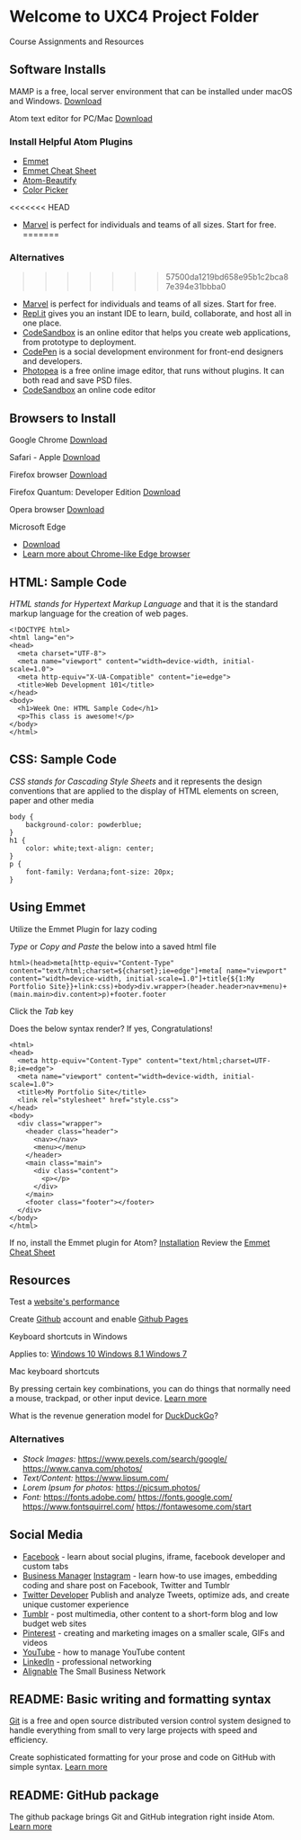 # Welcome to UXC4 Project Folder

Course Assignments and Resources

## Software Installs

MAMP is a free, local server environment that can be installed under macOS and Windows.
[Download](https://www.mamp.info/en/)

Atom text editor for PC/Mac
[Download](https://atom.io/)

### Install Helpful Atom Plugins
- [Emmet](https://atom.io/packages/emmet)
- [Emmet Cheat Sheet](https://docs.emmet.io/cheat-sheet/)
- [Atom-Beautify](https://atom.io/packages/atom-beautify)
- [Color Picker](https://atom.io/packages/color-picker)

<<<<<<< HEAD
- [Marvel](https://marvelapp.com) is perfect for individuals and teams of all sizes. Start for free.
=======
### Alternatives
>>>>>>> 57500da1219bd658e95b1c2bca87e394e31bbba0

- [Marvel](https://marvelapp.com) is perfect for individuals and teams of all sizes. Start for free.
- [Repl.it](https://repl.it/) gives you an instant IDE to learn, build, collaborate, and host all in one place.
- [CodeSandbox](https://codesandbox.io/) is an online editor that helps you create web applications, from prototype to deployment.
- [CodePen](https://codepen.io/) is a social development environment for front-end designers and developers.
- [Photopea](https://www.photopea.com/) is a free online image editor, that runs without plugins. It can both read and save PSD files.
- [CodeSandbox](https://codesandbox.io/) an online code editor

## Browsers to Install

Google Chrome
[Download](https://www.google.com/chrome/)

Safari - Apple
[Download](https://support.apple.com/downloads/safari)

Firefox browser
[Download](https://www.mozilla.org/en-US/firefox/download/thanks/)

Firefox Quantum: Developer Edition
[Download](https://www.mozilla.org/en-US/firefox/developer/)

Opera browser
[Download](https://www.opera.com/)

Microsoft Edge
- [Download](https://www.microsoft.com/en-us/windows/microsoft-edge)
- [Learn more about Chrome-like Edge browser](https://www.cnet.com/news/microsoft-releases-its-google-chrome-like-edge-browser-for-testing/)

## HTML: Sample Code

*HTML stands for Hypertext Markup Language* and that it is the standard markup language for the creation of web pages.

```
<!DOCTYPE html>
<html lang="en">
<head>
  <meta charset="UTF-8">
  <meta name="viewport" content="width=device-width, initial-scale=1.0">
  <meta http-equiv="X-UA-Compatible" content="ie=edge">
  <title>Web Development 101</title>
</head>
<body>
  <h1>Week One: HTML Sample Code</h1>
  <p>This class is awesome!</p>
</body>
</html>
```

## CSS: Sample Code

*CSS stands for Cascading Style Sheets* and it represents the design conventions that are applied to the display of HTML elements on screen, paper and other media

```
body {
    background-color: powderblue;
}
h1 {
    color: white;text-align: center;
}
p {
    font-family: Verdana;font-size: 20px;
}
```

## Using Emmet
Utilize the Emmet Plugin for lazy coding

*Type* or *Copy and Paste* the below into a saved html file

```
html>(head>meta[http-equiv="Content-Type" content="text/html;charset=${charset};ie=edge"]+meta[ name="viewport" content="width=device-width, initial-scale=1.0"]+title{${1:My Portfolio Site}}+link:css)+body>div.wrapper>(header.header>nav+menu)+(main.main>div.content>p)+footer.footer
```

Click the *Tab* key

Does the below syntax render? If yes, Congratulations!
```
<html>
<head>
  <meta http-equiv="Content-Type" content="text/html;charset=UTF-8;ie=edge">
  <meta name="viewport" content="width=device-width, initial-scale=1.0">
  <title>My Portfolio Site</title>
  <link rel="stylesheet" href="style.css">
</head>
<body>
  <div class="wrapper">
    <header class="header">
      <nav></nav>
      <menu></menu>
    </header>
    <main class="main">
      <div class="content">
        <p></p>
      </div>
    </main>
    <footer class="footer"></footer>
  </div>
</body>
</html>
```

If no, install the Emmet plugin for Atom? [Installation](https://atom.io/packages/emmet)
Review the [Emmet Cheat Sheet](https://docs.emmet.io/cheat-sheet/)


## Resources

Test a [website's performance](https://www.webpagetest.org/)

Create [Github](https://github.com/) account and enable [Github Pages](https://pages.github.com/)

Keyboard shortcuts in Windows

Applies to: [Windows 10 Windows 8.1 Windows 7](
https://support.microsoft.com/en-us/help/12445/windows-keyboard-shortcuts)

Mac keyboard shortcuts

By pressing certain key combinations, you can do things that normally need a mouse, trackpad, or other input device. [Learn more](https://support.apple.com/en-us/HT201236)

What is the revenue generation model for [DuckDuckGo](https://www.quora.com/What-is-the-revenue-generation-model-for-DuckDuckGo)?

### Alternatives

- *Stock Images:*
https://www.pexels.com/search/google/
https://www.canva.com/photos/
- *Text/Content:*
https://www.lipsum.com/
- *Lorem Ipsum for photos:*
https://picsum.photos/
- *Font:*
https://fonts.adobe.com/
https://fonts.google.com/
https://www.fontsquirrel.com/
https://fontawesome.com/start

## Social Media

- [Facebook](https://www.facebook.com/) - learn about social plugins, iframe, facebook developer and custom tabs
- [Business Manager](https://business.facebook.com/)
[Instagram](https://www.instagram.com/) - learn how-to use images, embedding coding and share post on Facebook, Twitter and Tumblr
- [Twitter Developer](https://developer.twitter.com/) Publish and analyze Tweets, optimize ads, and create unique customer experience
- [Tumblr](https://www.tumblr.com/) - post multimedia, other content to a short-form blog and low budget web sites
- [Pinterest](https://www.pinterest.com/) - creating and marketing images on a smaller scale, GIFs and videos
- [YouTube](https://developers.google.com/youtube/) - how to manage YouTube content
- [LinkedIn](https://www.linkedin.com/) -  professional networking
- [Alignable](https://www.alignable.com/) The Small Business Network

## README: Basic writing and formatting syntax

[Git](https://git-scm.com/) is a free and open source distributed version control system designed to handle everything from small to very large projects with speed and efficiency.

Create sophisticated formatting for your prose and code on GitHub with simple syntax.
[Learn more](https://help.github.com/en/articles/basic-writing-and-formatting-syntax)

## README: GitHub package
The github package brings Git and GitHub integration right inside Atom.
[Learn more](https://flight-manual.atom.io/using-atom/sections/github-package/#initialize-repositories)
